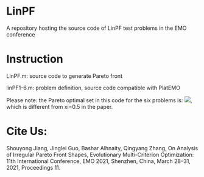 # LinPF
A repository hosting the source code of LinPF test problems in the EMO conference

# Instruction
   LinPF.m: source code to generate Pareto front
   
   linPF1-6.m: problem definition, source code compatible with PlatEMO 
   
   Please note: the Pareto optimal set in this code for the six problems is: <img src="https://render.githubusercontent.com/render/math?math= 0<= x <= 1, x_i=\sin(0.5*\pi*x_1), \forall i=2, \dots, n">, which is different from xi=0.5 in the paper.  
   
# Cite Us:
Shouyong Jiang, Jinglei Guo, Bashar Alhnaity, Qingyang Zhang, On Analysis of Irregular Pareto Front Shapes, Evolutionary Multi-Criterion Optimization: 11th International Conference, EMO 2021, Shenzhen, China, March 28–31, 2021, Proceedings 11.
